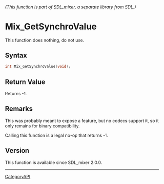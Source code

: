 ###### (This function is part of SDL_mixer, a separate library from SDL.)
# Mix_GetSynchroValue

This function does nothing, do not use.

## Syntax

```c
int Mix_GetSynchroValue(void);

```

## Return Value

Returns -1.

## Remarks

This was probably meant to expose a feature, but no codecs support it, so
it only remains for binary compatibility.

Calling this function is a legal no-op that returns -1.

## Version

This function is available since SDL_mixer 2.0.0.

----
[CategoryAPI](CategoryAPI.md)
